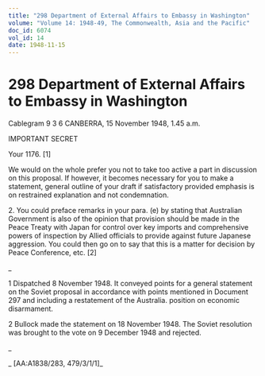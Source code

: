 ```yaml
---
title: "298 Department of External Affairs to Embassy in Washington"
volume: "Volume 14: 1948-49, The Commonwealth, Asia and the Pacific"
doc_id: 6074
vol_id: 14
date: 1948-11-15
---
```


# 298 Department of External Affairs to Embassy in Washington

Cablegram 9 3 6 CANBERRA, 15 November 1948, 1.45 a.m.

IMPORTANT SECRET

Your 1176. [1]

We would on the whole prefer you not to take too active a part in discussion on this proposal. If however, it becomes necessary for you to make a statement, general outline of your draft if satisfactory provided emphasis is on restrained explanation and not condemnation.

2\. You could preface remarks in your para. (e) by stating that Australian Government is also of the opinion that provision should be made in the Peace Treaty with Japan for control over key imports and comprehensive powers of inspection by Allied officials to provide against future Japanese aggression. You could then go on to say that this is a matter for decision by Peace Conference, etc. [2]

_

1 Dispatched 8 November 1948. It conveyed points for a general statement on the Soviet proposal in accordance with points mentioned in Document 297 and including a restatement of the Australia. position on economic disarmament.

2 Bullock made the statement on 18 November 1948. The Soviet resolution was brought to the vote on 9 December 1948 and rejected.

_

_ [AA:A1838/283, 479/3/1/1]_
